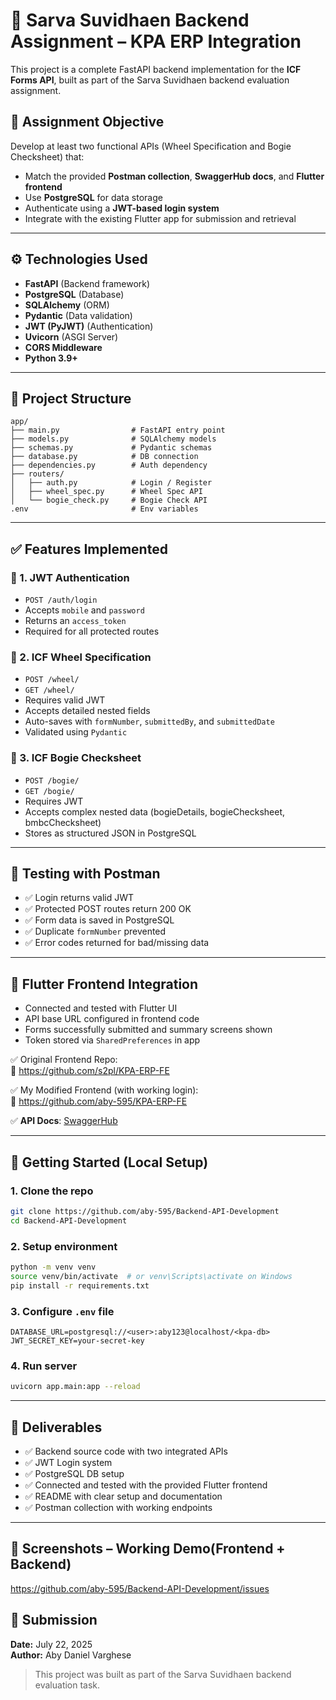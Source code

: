 # 🚆 Sarva Suvidhaen Backend Assignment – KPA ERP Integration

This project is a complete FastAPI backend implementation for the **ICF Forms API**, built as part of the Sarva Suvidhaen backend evaluation assignment.

## 🎯 Assignment Objective

Develop at least two functional APIs (Wheel Specification and Bogie Checksheet) that:
- Match the provided **Postman collection**, **SwaggerHub docs**, and **Flutter frontend**
- Use **PostgreSQL** for data storage
- Authenticate using a **JWT-based login system**
- Integrate with the existing Flutter app for submission and retrieval

---

## ⚙️ Technologies Used

- **FastAPI** (Backend framework)
- **PostgreSQL** (Database)
- **SQLAlchemy** (ORM)
- **Pydantic** (Data validation)
- **JWT (PyJWT)** (Authentication)
- **Uvicorn** (ASGI Server)
- **CORS Middleware**
- **Python 3.9+**

---

## 📁 Project Structure

```
app/
├── main.py                # FastAPI entry point
├── models.py              # SQLAlchemy models
├── schemas.py             # Pydantic schemas
├── database.py            # DB connection
├── dependencies.py        # Auth dependency
├── routers/
│   ├── auth.py            # Login / Register
│   ├── wheel_spec.py      # Wheel Spec API
│   └── bogie_check.py     # Bogie Check API
.env                       # Env variables
```

---

## ✅ Features Implemented

### 🔐 1. JWT Authentication

- `POST /auth/login`
- Accepts `mobile` and `password`
- Returns an `access_token`
- Required for all protected routes

### 🛞 2. ICF Wheel Specification

- `POST /wheel/`
- `GET /wheel/`
- Requires valid JWT
- Accepts detailed nested fields
- Auto-saves with `formNumber`, `submittedBy`, and `submittedDate`
- Validated using `Pydantic`

### 🚃 3. ICF Bogie Checksheet

- `POST /bogie/`
- `GET /bogie/`
- Requires JWT
- Accepts complex nested data (bogieDetails, bogieChecksheet, bmbcChecksheet)
- Stores as structured JSON in PostgreSQL

---

## 🧪 Testing with Postman

- ✅ Login returns valid JWT
- ✅ Protected POST routes return 200 OK
- ✅ Form data is saved in PostgreSQL
- ✅ Duplicate `formNumber` prevented
- ✅ Error codes returned for bad/missing data

---

## 📱 Flutter Frontend Integration

- Connected and tested with Flutter UI
- API base URL configured in frontend code
- Forms successfully submitted and summary screens shown
- Token stored via `SharedPreferences` in app

✅ Original Frontend Repo:  
🔗 https://github.com/s2pl/KPA-ERP-FE

✅ My Modified Frontend (with working login):  
🔗 https://github.com/aby-595/KPA-ERP-FE

✅ **API Docs**: [SwaggerHub](https://app.swaggerhub.com/apis/sarvasuvidhaen/kpa-form_data/1.0.0)

---

## 🚀 Getting Started (Local Setup)

### 1. Clone the repo

```bash
git clone https://github.com/aby-595/Backend-API-Development
cd Backend-API-Development
```

### 2. Setup environment

```bash
python -m venv venv
source venv/bin/activate  # or venv\Scripts\activate on Windows
pip install -r requirements.txt
```

### 3. Configure `.env` file

```
DATABASE_URL=postgresql://<user>:aby123@localhost/<kpa-db>
JWT_SECRET_KEY=your-secret-key
```

### 4. Run server

```bash
uvicorn app.main:app --reload
```

---

## 📎 Deliverables

- ✅ Backend source code with two integrated APIs
- ✅ JWT Login system
- ✅ PostgreSQL DB setup
- ✅ Connected and tested with the provided Flutter frontend
- ✅ README with clear setup and documentation
- ✅ Postman collection with working endpoints

---

## 📸 Screenshots – Working Demo(Frontend + Backend)
https://github.com/aby-595/Backend-API-Development/issues

## 📅 Submission

**Date:** July 22, 2025  
**Author:** Aby Daniel Varghese

> This project was built as part of the Sarva Suvidhaen backend evaluation task.

